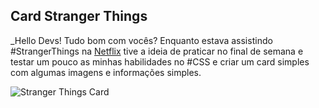 ## Card Stranger Things
<p>
_Hello Devs! Tudo bom com vocês? Enquanto estava assistindo #StrangerThings na <a href="https://www.netflix.com/br/title/80057281">Netflix</a> tive a ideia de praticar no final de semana e testar um pouco as minhas habilidades no #CSS e criar um card simples com algumas imagens e informações simples.
</p>

![Stranger Things Card](https://i.imgur.com/znB9rQj.png)

